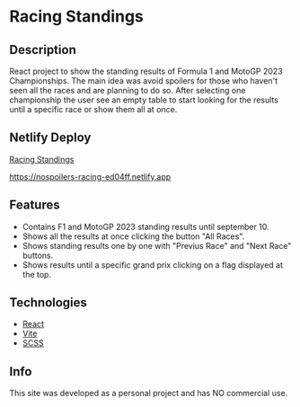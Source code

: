 # Racing Standings

## Description

React project to show the standing results of Formula 1 and MotoGP 2023 Championships. The main idea was avoid spoilers for those who haven't seen all the races and are planning to do so. After selecting one championship the user see an empty table to start looking for the results until a specific race or show them all at once.

## Netlify Deploy

[Racing Standings](https://nospoilers-racing-ed04ff.netlify.app)

https://nospoilers-racing-ed04ff.netlify.app

## Features

- Contains F1 and MotoGP 2023 standing results until september 10.
- Shows all the results at once clicking the button "All Races".
- Shows standing results one by one with "Previus Race" and "Next Race" buttons.
- Shows results until a specific grand prix clicking on a flag displayed at the top.

## Technologies

- [React](https://react.dev)
- [Vite](https://vitejs.dev)
- [SCSS](https://sass-lang.com)

## Info

This site was developed as a personal project and has NO commercial use.
